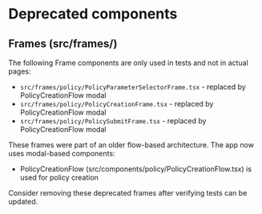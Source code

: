 # Deprecated components

## Frames (src/frames/)

The following Frame components are only used in tests and not in actual pages:

- `src/frames/policy/PolicyParameterSelectorFrame.tsx` - replaced by PolicyCreationFlow modal
- `src/frames/policy/PolicyCreationFrame.tsx` - replaced by PolicyCreationFlow modal
- `src/frames/policy/PolicySubmitFrame.tsx` - replaced by PolicyCreationFlow modal

These frames were part of an older flow-based architecture. The app now uses modal-based components:
- PolicyCreationFlow (src/components/policy/PolicyCreationFlow.tsx) is used for policy creation

Consider removing these deprecated frames after verifying tests can be updated.

